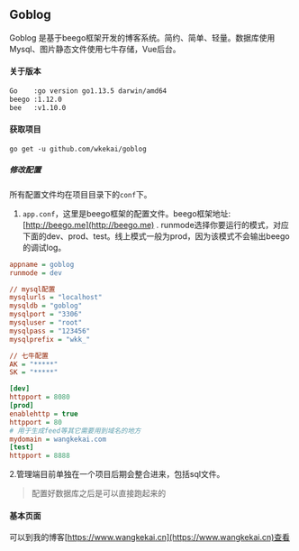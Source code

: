 ## Goblog

Goblog 是基于beego框架开发的博客系统。简约、简单、轻量。数据库使用Mysql、图片静态文件使用七牛存储，Vue后台。

#### 关于版本
``` sh
Go    :go version go1.13.5 darwin/amd64
beego :1.12.0
bee   :v1.10.0
```

#### 获取项目 
```
go get -u github.com/wkekai/goblog
```

##### 修改配置
所有配置文件均在项目目录下的<code>conf</code>下。  
1. <code>app.conf</code>，这里是beego框架的配置文件。beego框架地址:[http://beego.me](http://beego.me) .
runmode选择你要运行的模式，对应下面的dev、prod、test。线上模式一般为prod，因为该模式不会输出beego的调试log。
``` ini
appname = goblog
runmode = dev 

// mysql配置
mysqlurls = "localhost"
mysqldb = "goblog"
mysqlport = "3306"
mysqluser = "root"
mysqlpass = "123456"
mysqlprefix = "wkk_"

// 七牛配置
AK = "*****"
SK = "*****"

[dev]
httpport = 8080
[prod]
enablehttp = true
httpport = 80
# 用于生成feed等其它需要用到域名的地方
mydomain = wangkekai.com
[test]
httpport = 8888
```

2.管理端目前单独在一个项目后期会整合进来，包括sql文件。

>配置好数据库之后是可以直接跑起来的

#### 基本页面 
可以到我的博客[https://www.wangkekai.cn](https://www.wangkekai.cn)查看
